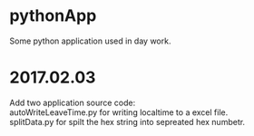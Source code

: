 # pythonApp
Some python application used in day work.

# 2017.02.03
Add two application source code:  
autoWriteLeaveTime.py for writing localtime to a excel file.  
splitData.py for spilt the hex string into sepreated hex numbetr.  
